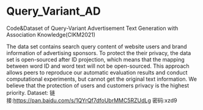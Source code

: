 # Query_Variant_AD
Code&amp;Dataset of Query-Variant Advertisement Text Generation with Association Knowledge(CIKM2021)

The data set contains search query content of website users and brand information of advertising sponsors. To protect the their privacy, the data set is open-sourced after ID projection, which means that the mapping between word ID and word text will not be open-sourced. This approach allows peers to reproduce our automatic evaluation results and conduct computational experiments, but cannot get the original text information. We believe that the protection of users and customers privacy is the highest priority.
Dataset:
链接:https://pan.baidu.com/s/1QYrQf7dfoUbrMMC5RZUdLg  密码:xzd9
